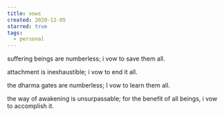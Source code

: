 ```yaml
---
title: vows
created: 2020-12-05
starred: true
tags:
  - personal
---
```


suffering beings are numberless; i vow to save them all.

attachment is inexhaustible; i vow to end it all.

the dharma gates are numberless; I vow to learn them all.

the way of awakening is unsurpassable; for the benefit of all beings, i vow to accomplish it.
